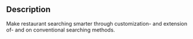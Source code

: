 ## Description

Make restaurant searching smarter through customization- and extension of- and on conventional searching methods.